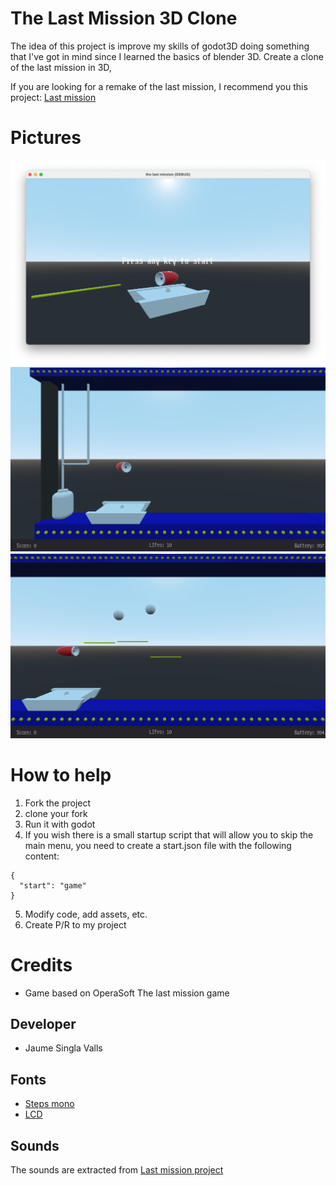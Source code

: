 # The Last Mission 3D Clone
The idea of this project is improve my skills of godot3D doing something that I've got in mind since I learned the basics of blender 3D. Create a clone of the last mission in 3D, 

If you are looking for a remake of the last mission, I recommend you this project: [Last mission](https://github.com/dmitrysmagin/last-mission)

# Pictures
![main](docs/img/main.png)
![flying](docs/img/flying.png)
![Shots](docs/img/shots.png)

# How to help
1. Fork the project
2. clone your fork
3. Run it with godot
4. If you wish there is a small startup script that will allow you to skip the main menu, you need to create a start.json file with the following content:
```
{
  "start": "game"
}
```
5. Modify code, add assets, etc. 
6. Create P/R to my project


# Credits
* Game based on OperaSoft The last mission game

## Developer
* Jaume Singla Valls

## Fonts
* [Steps mono](https://fontlibrary.org/en/font/steps-mono)
* [LCD](https://fontlibrary.org/en/font/lcd#LCD-14)

## Sounds
The sounds are extracted from [Last mission project](https://github.com/dmitrysmagin/last-mission)